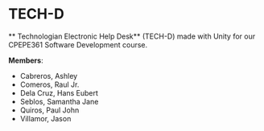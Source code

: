 # TECH-D
** Technologian Electronic Help Desk** (TECH-D) made with Unity for our CPEPE361 Software Development course.
 
 
**Members**:
+ Cabreros, Ashley
+ Comeros, Raul Jr.
+ Dela Cruz, Hans Eubert
+ Seblos, Samantha Jane
+ Quiros, Paul John
+ Villamor, Jason

